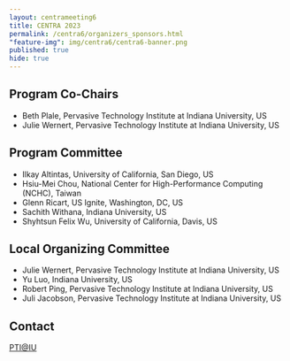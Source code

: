 ```yaml
---
layout: centrameeting6
title: CENTRA 2023
permalink: /centra6/organizers_sponsors.html
"feature-img": img/centra6/centra6-banner.png
published: true
hide: true
---
```


## Program Co-Chairs
- Beth Plale, Pervasive Technology Institute at Indiana University, US
- Julie Wernert, Pervasive Technology Institute at Indiana University, US

## Program Committee

- Ilkay Altintas, University of California, San Diego, US
- Hsiu-Mei Chou, National Center for High-Performance Computing (NCHC), Taiwan
- Glenn Ricart, US Ignite, Washington, DC, US
- Sachith Withana, Indiana University, US
- Shyhtsun Felix Wu, University of California, Davis, US

## Local Organizing Committee
-	Julie Wernert, Pervasive Technology Institute at Indiana University, US
-	Yu Luo, Indiana University, US
-	Robert Ping, Pervasive Technology Institute at Indiana University, US
-	Juli Jacobson, Pervasive Technology Institute at Indiana University, US

## Contact
[PTI@IU](mailto:pti@iu.edu)
